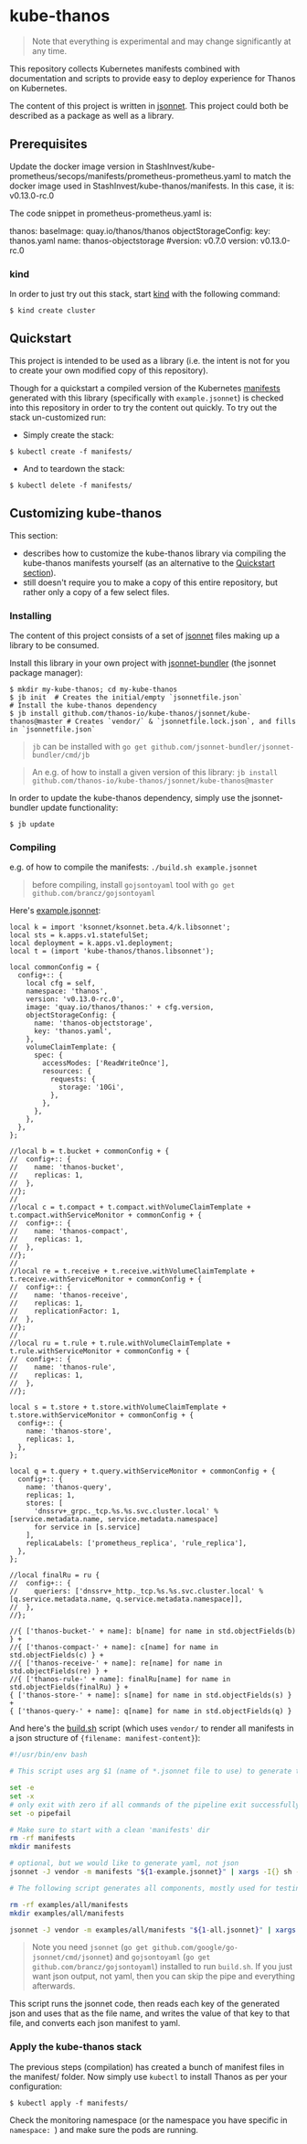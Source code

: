 # kube-thanos

> Note that everything is experimental and may change significantly at any time.

This repository collects Kubernetes manifests combined with documentation and scripts to provide easy to deploy experience for Thanos on Kubernetes.

The content of this project is written in [jsonnet](http://jsonnet.org/). This project could both be described as a package as well as a library.

## Prerequisites

Update the docker image version in StashInvest/kube-prometheus/secops/manifests/prometheus-prometheus.yaml to match the docker image used in StashInvest/kube-thanos/manifests.
In this case, it is: v0.13.0-rc.0

The code snippet in prometheus-prometheus.yaml is:

  thanos:
    baseImage: quay.io/thanos/thanos
    objectStorageConfig:
      key: thanos.yaml
      name: thanos-objectstorage
    #version: v0.7.0
    version: v0.13.0-rc.0


### kind

In order to just try out this stack, start [kind](https://github.com/kubernetes-sigs/kind) with the following command:

```shell
$ kind create cluster
```

## Quickstart

This project is intended to be used as a library (i.e. the intent is not for you to create your own modified copy of this repository).

Though for a quickstart a compiled version of the Kubernetes [manifests](manifests) generated with this library (specifically with `example.jsonnet`) is checked into this repository in order to try the content out quickly. To try out the stack un-customized run:
 * Simply create the stack:
```shell
$ kubectl create -f manifests/
```

 * And to teardown the stack:
```shell
$ kubectl delete -f manifests/
```

## Customizing kube-thanos

This section:
 * describes how to customize the kube-thanos library via compiling the kube-thanos manifests yourself (as an alternative to the [Quickstart section](#Quickstart)).
 * still doesn't require you to make a copy of this entire repository, but rather only a copy of a few select files.

### Installing

The content of this project consists of a set of [jsonnet](http://jsonnet.org/) files making up a library to be consumed.

Install this library in your own project with [jsonnet-bundler](https://github.com/jsonnet-bundler/jsonnet-bundler#install) (the jsonnet package manager):
```shell
$ mkdir my-kube-thanos; cd my-kube-thanos
$ jb init  # Creates the initial/empty `jsonnetfile.json`
# Install the kube-thanos dependency
$ jb install github.com/thanos-io/kube-thanos/jsonnet/kube-thanos@master # Creates `vendor/` & `jsonnetfile.lock.json`, and fills in `jsonnetfile.json`
```

> `jb` can be installed with `go get github.com/jsonnet-bundler/jsonnet-bundler/cmd/jb`

> An e.g. of how to install a given version of this library: `jb install github.com/thanos-io/kube-thanos/jsonnet/kube-thanos@master`

In order to update the kube-thanos dependency, simply use the jsonnet-bundler update functionality:
```shell
$ jb update
```

### Compiling

e.g. of how to compile the manifests: `./build.sh example.jsonnet`

> before compiling, install `gojsontoyaml` tool with `go get github.com/brancz/gojsontoyaml`

Here's [example.jsonnet](example.jsonnet):

[embedmd]:# (example.jsonnet)
```jsonnet
local k = import 'ksonnet/ksonnet.beta.4/k.libsonnet';
local sts = k.apps.v1.statefulSet;
local deployment = k.apps.v1.deployment;
local t = (import 'kube-thanos/thanos.libsonnet');

local commonConfig = {
  config+:: {
    local cfg = self,
    namespace: 'thanos',
    version: 'v0.13.0-rc.0',
    image: 'quay.io/thanos/thanos:' + cfg.version,
    objectStorageConfig: {
      name: 'thanos-objectstorage',
      key: 'thanos.yaml',
    },
    volumeClaimTemplate: {
      spec: {
        accessModes: ['ReadWriteOnce'],
        resources: {
          requests: {
            storage: '10Gi',
          },
        },
      },
    },
  },
};

//local b = t.bucket + commonConfig + {
//  config+:: {
//    name: 'thanos-bucket',
//    replicas: 1,
//  },
//};
//
//local c = t.compact + t.compact.withVolumeClaimTemplate + t.compact.withServiceMonitor + commonConfig + {
//  config+:: {
//    name: 'thanos-compact',
//    replicas: 1,
//  },
//};
//
//local re = t.receive + t.receive.withVolumeClaimTemplate + t.receive.withServiceMonitor + commonConfig + {
//  config+:: {
//    name: 'thanos-receive',
//    replicas: 1,
//    replicationFactor: 1,
//  },
//};
//
//local ru = t.rule + t.rule.withVolumeClaimTemplate + t.rule.withServiceMonitor + commonConfig + {
//  config+:: {
//    name: 'thanos-rule',
//    replicas: 1,
//  },
//};

local s = t.store + t.store.withVolumeClaimTemplate + t.store.withServiceMonitor + commonConfig + {
  config+:: {
    name: 'thanos-store',
    replicas: 1,
  },
};

local q = t.query + t.query.withServiceMonitor + commonConfig + {
  config+:: {
    name: 'thanos-query',
    replicas: 1,
    stores: [
      'dnssrv+_grpc._tcp.%s.%s.svc.cluster.local' % [service.metadata.name, service.metadata.namespace]
      for service in [s.service]
    ],
    replicaLabels: ['prometheus_replica', 'rule_replica'],
  },
};

//local finalRu = ru {
//  config+:: {
//    queriers: ['dnssrv+_http._tcp.%s.%s.svc.cluster.local' % [q.service.metadata.name, q.service.metadata.namespace]],
//  },
//};

//{ ['thanos-bucket-' + name]: b[name] for name in std.objectFields(b) } +
//{ ['thanos-compact-' + name]: c[name] for name in std.objectFields(c) } +
//{ ['thanos-receive-' + name]: re[name] for name in std.objectFields(re) } +
//{ ['thanos-rule-' + name]: finalRu[name] for name in std.objectFields(finalRu) } +
{ ['thanos-store-' + name]: s[name] for name in std.objectFields(s) } +
{ ['thanos-query-' + name]: q[name] for name in std.objectFields(q) }
```

And here's the [build.sh](build.sh) script (which uses `vendor/` to render all manifests in a json structure of `{filename: manifest-content}`):

[embedmd]:# (build.sh)
```sh
#!/usr/bin/env bash

# This script uses arg $1 (name of *.jsonnet file to use) to generate the manifests/*.yaml files.

set -e
set -x
# only exit with zero if all commands of the pipeline exit successfully
set -o pipefail

# Make sure to start with a clean 'manifests' dir
rm -rf manifests
mkdir manifests

# optional, but we would like to generate yaml, not json
jsonnet -J vendor -m manifests "${1-example.jsonnet}" | xargs -I{} sh -c 'cat {} | gojsontoyaml > {}.yaml; rm -f {}' -- {}

# The following script generates all components, mostly used for testing

rm -rf examples/all/manifests
mkdir examples/all/manifests

jsonnet -J vendor -m examples/all/manifests "${1-all.jsonnet}" | xargs -I{} sh -c 'cat {} | gojsontoyaml > {}.yaml; rm -f {}' -- {}
```

> Note you need `jsonnet` (`go get github.com/google/go-jsonnet/cmd/jsonnet`) and `gojsontoyaml` (`go get github.com/brancz/gojsontoyaml`) installed to run `build.sh`. If you just want json output, not yaml, then you can skip the pipe and everything afterwards.

This script runs the jsonnet code, then reads each key of the generated json and uses that as the file name, and writes the value of that key to that file, and converts each json manifest to yaml.

### Apply the kube-thanos stack
The previous steps (compilation) has created a bunch of manifest files in the manifest/ folder.
Now simply use `kubectl` to install Thanos as per your configuration:

```shell
$ kubectl apply -f manifests/
```

Check the monitoring namespace (or the namespace you have specific in `namespace: `) and make sure the pods are running.
